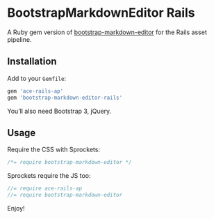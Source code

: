 # BootstrapMarkdownEditor Rails

A Ruby gem version of [bootstrap-markdown-editor](https://github.com/inacho/bootstrap-markdown-editor) for the Rails asset pipeline.

## Installation

Add to your `Gemfile`:

``` ruby
gem 'ace-rails-ap'
gem 'bootstrap-markdown-editor-rails'
```

You’ll also need Bootstrap 3, jQuery.

## Usage

Require the CSS with Sprockets:

``` css
/*= require bootstrap-markdown-editor */
```

Sprockets require the JS too:

``` javascript
//= require ace-rails-ap
//= require bootstrap-markdown-editor
```

Enjoy!
